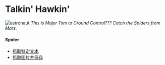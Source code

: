 # Talkin' Hawkin'

![astronaut](https://github.com/udtrokia/Graph-The-Rainbow/blob/master/assets/images/astronaut.png?raw=true)
_This is Major Tom to Ground Control??? Catch the Spiders from Mars._

#### Spider
+ [抓取特定文本][1]
+ [抓取图片并保存][2]

[1]: /articles/spider/text.md
[2]: /articles/spider/image.md
[3]: https://github.com/sonatatlas/Graph-The-Rainbow/blob/master/spider
